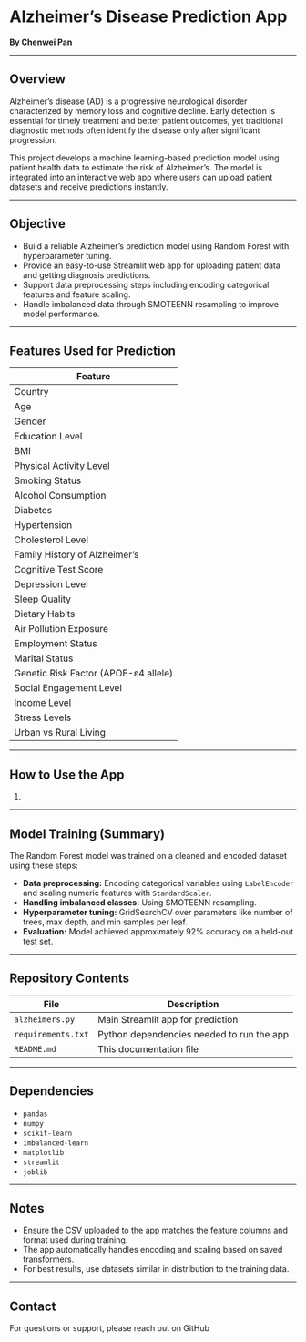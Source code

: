 # Alzheimer’s Disease Prediction App 

**By Chenwei Pan**  

---

## Overview

Alzheimer’s disease (AD) is a progressive neurological disorder characterized by memory loss and cognitive decline. Early detection is essential for timely treatment and better patient outcomes, yet traditional diagnostic methods often identify the disease only after significant progression.

This project develops a machine learning-based prediction model using patient health data to estimate the risk of Alzheimer’s. The model is integrated into an interactive web app where users can upload patient datasets and receive predictions instantly.

---

## Objective

- Build a reliable Alzheimer’s prediction model using Random Forest with hyperparameter tuning.
- Provide an easy-to-use Streamlit web app for uploading patient data and getting diagnosis predictions.
- Support data preprocessing steps including encoding categorical features and feature scaling.
- Handle imbalanced data through SMOTEENN resampling to improve model performance.

---

## Features Used for Prediction

| Feature                         |
|--------------------------------|
| Country                        |
| Age                            |
| Gender                         |
| Education Level                |
| BMI                            |
| Physical Activity Level         |
| Smoking Status                 |
| Alcohol Consumption            |
| Diabetes                       |
| Hypertension                   |
| Cholesterol Level              |
| Family History of Alzheimer’s   |
| Cognitive Test Score            |
| Depression Level               |
| Sleep Quality                  |
| Dietary Habits                 |
| Air Pollution Exposure         |
| Employment Status              |
| Marital Status                 |
| Genetic Risk Factor (APOE-ε4 allele) |
| Social Engagement Level        |
| Income Level                   |
| Stress Levels                  |
| Urban vs Rural Living          |

---

## How to Use the App

1.
---

## Model Training (Summary)

The Random Forest model was trained on a cleaned and encoded dataset using these steps:

- **Data preprocessing:** Encoding categorical variables using `LabelEncoder` and scaling numeric features with `StandardScaler`.
- **Handling imbalanced classes:** Using SMOTEENN resampling.
- **Hyperparameter tuning:** GridSearchCV over parameters like number of trees, max depth, and min samples per leaf.
- **Evaluation:** Model achieved approximately 92% accuracy on a held-out test set.

---

## Repository Contents

| File                 | Description                                            |
|----------------------|--------------------------------------------------------|
| `alzheimers.py`      | Main Streamlit app for prediction                      |
| `requirements.txt`     | Python dependencies needed to run the app              |
| `README.md`            | This documentation file                                |

---

## Dependencies

- `pandas`
- `numpy`
- `scikit-learn`
- `imbalanced-learn`
- `matplotlib`
- `streamlit`
- `joblib`

---

## Notes

- Ensure the CSV uploaded to the app matches the feature columns and format used during training.
- The app automatically handles encoding and scaling based on saved transformers.
- For best results, use datasets similar in distribution to the training data.

---

## Contact

For questions or support, please reach out on GitHub


